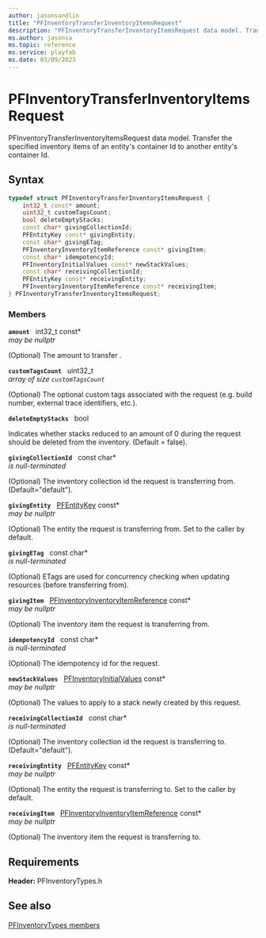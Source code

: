 ```yaml
---
author: jasonsandlin
title: "PFInventoryTransferInventoryItemsRequest"
description: "PFInventoryTransferInventoryItemsRequest data model. Transfer the specified inventory items of an entity's container Id to another entity's container Id."
ms.author: jasonsa
ms.topic: reference
ms.service: playfab
ms.date: 03/09/2023
---
```


# PFInventoryTransferInventoryItemsRequest  

PFInventoryTransferInventoryItemsRequest data model. Transfer the specified inventory items of an entity's container Id to another entity's container Id.  

## Syntax  
  
```cpp
typedef struct PFInventoryTransferInventoryItemsRequest {  
    int32_t const* amount;  
    uint32_t customTagsCount;  
    bool deleteEmptyStacks;  
    const char* givingCollectionId;  
    PFEntityKey const* givingEntity;  
    const char* givingETag;  
    PFInventoryInventoryItemReference const* givingItem;  
    const char* idempotencyId;  
    PFInventoryInitialValues const* newStackValues;  
    const char* receivingCollectionId;  
    PFEntityKey const* receivingEntity;  
    PFInventoryInventoryItemReference const* receivingItem;  
} PFInventoryTransferInventoryItemsRequest;  
```
  
### Members  
  
**`amount`** &nbsp; int32_t const*  
*may be nullptr*  
  
(Optional) The amount to transfer .
  
**`customTagsCount`** &nbsp; uint32_t  
*array of size `customTagsCount`*  
  
(Optional) The optional custom tags associated with the request (e.g. build number, external trace identifiers, etc.).
  
**`deleteEmptyStacks`** &nbsp; bool  
  
Indicates whether stacks reduced to an amount of 0 during the request should be deleted from the inventory. (Default = false).
  
**`givingCollectionId`** &nbsp; const char*  
*is null-terminated*  
  
(Optional) The inventory collection id the request is transferring from. (Default="default").
  
**`givingEntity`** &nbsp; [PFEntityKey](../../pftypes/structs/pfentitykey-c.md) const*  
*may be nullptr*  
  
(Optional) The entity the request is transferring from. Set to the caller by default.
  
**`givingETag`** &nbsp; const char*  
*is null-terminated*  
  
(Optional) ETags are used for concurrency checking when updating resources (before transferring from).
  
**`givingItem`** &nbsp; [PFInventoryInventoryItemReference](pfinventoryinventoryitemreference.md) const*  
*may be nullptr*  
  
(Optional) The inventory item the request is transferring from.
  
**`idempotencyId`** &nbsp; const char*  
*is null-terminated*  
  
(Optional) The idempotency id for the request.
  
**`newStackValues`** &nbsp; [PFInventoryInitialValues](pfinventoryinitialvalues.md) const*  
*may be nullptr*  
  
(Optional) The values to apply to a stack newly created by this request.
  
**`receivingCollectionId`** &nbsp; const char*  
*is null-terminated*  
  
(Optional) The inventory collection id the request is transferring to. (Default="default").
  
**`receivingEntity`** &nbsp; [PFEntityKey](../../pftypes/structs/pfentitykey-c.md) const*  
*may be nullptr*  
  
(Optional) The entity the request is transferring to. Set to the caller by default.
  
**`receivingItem`** &nbsp; [PFInventoryInventoryItemReference](pfinventoryinventoryitemreference.md) const*  
*may be nullptr*  
  
(Optional) The inventory item the request is transferring to.
  
  
## Requirements  
  
**Header:** PFInventoryTypes.h
  
## See also  
[PFInventoryTypes members](../pfinventorytypes_members.md)  

  
  
